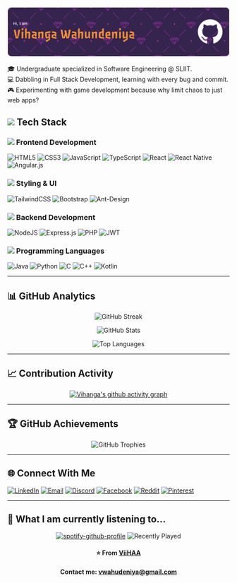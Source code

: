 ![Header](./assets/github-header-banner.png)

🎓 Undergraduate specialized in Software Engineering @ SLIIT.  
💻 Dabbling in Full Stack Development, learning with every bug and commit.  
🎮 Experimenting with game development because why limit chaos to just web apps?


## <img src="https://i.giphy.com/media/IdyAQJVN2kVPNUrojM/200.webp" width="30"> Tech Stack

### <img src="https://i.giphy.com/media/eNAsjO55tPbgaor7ma/200w.webp" width="22"> Frontend Development
![HTML5](https://img.shields.io/badge/html5-%23E34F26.svg?style=for-the-badge&logo=html5&logoColor=white) ![CSS3](https://img.shields.io/badge/css3-%231572B6.svg?style=for-the-badge&logo=css3&logoColor=white) ![JavaScript](https://img.shields.io/badge/javascript-%23323330.svg?style=for-the-badge&logo=javascript&logoColor=%23F7DF1E) ![TypeScript](https://img.shields.io/badge/typescript-%23007ACC.svg?style=for-the-badge&logo=typescript&logoColor=white) ![React](https://img.shields.io/badge/react-%2320232a.svg?style=for-the-badge&logo=react&logoColor=%2361DAFB) ![React Native](https://img.shields.io/badge/react_native-%2320232a.svg?style=for-the-badge&logo=react&logoColor=%2361DAFB) ![Angular.js](https://img.shields.io/badge/angular.js-%23E23237.svg?style=for-the-badge&logo=angularjs&logoColor=white)
### <img src="https://blogs.purecode.ai/blogs/wp-content/uploads/2023/12/giphy-6.gif" width="22"> Styling & UI
![TailwindCSS](https://img.shields.io/badge/tailwindcss-%2338B2AC.svg?style=for-the-badge&logo=tailwind-css&logoColor=white) ![Bootstrap](https://img.shields.io/badge/bootstrap-%238511FA.svg?style=for-the-badge&logo=bootstrap&logoColor=white) ![Ant-Design](https://img.shields.io/badge/-AntDesign-%230170FE?style=for-the-badge&logo=ant-design&logoColor=white)
### <img src="https://media3.giphy.com/media/kdFc8fubgS31b8DsVu/giphy.webp" width="22"> Backend Development
![NodeJS](https://img.shields.io/badge/node.js-6DA55F?style=for-the-badge&logo=node.js&logoColor=white) ![Express.js](https://img.shields.io/badge/express.js-%23404d59.svg?style=for-the-badge&logo=express&logoColor=%2361DAFB) ![PHP](https://img.shields.io/badge/php-%23777BB4.svg?style=for-the-badge&logo=php&logoColor=white) ![JWT](https://img.shields.io/badge/JWT-black?style=for-the-badge&logo=JSON%20web%20tokens)
### <img src="https://i.giphy.com/media/LMt9638dO8dftAjtco/200.webp" width="22"> Programming Languages
![Java](https://img.shields.io/badge/java-%23ED8B00.svg?style=for-the-badge&logo=openjdk&logoColor=white) ![Python](https://img.shields.io/badge/python-3670A0?style=for-the-badge&logo=python&logoColor=ffdd54) ![C](https://img.shields.io/badge/c-%2300599C.svg?style=for-the-badge&logo=c&logoColor=white) ![C++](https://img.shields.io/badge/c++-%2300599C.svg?style=for-the-badge&logo=c%2B%2B&logoColor=white) ![Kotlin](https://img.shields.io/badge/kotlin-%237F52FF.svg?style=for-the-badge&logo=kotlin&logoColor=white)

---

## 📊 GitHub Analytics

<div align="center">

![GitHub Streak](https://nirzak-streak-stats.vercel.app/?user=ViiHAA&theme=synthwave&fire=F22807&hide_border=false&card_width=1000)
  
![GitHub Stats](https://github-readme-stats.vercel.app/api?username=ViiHAA&theme=synthwave&hide_border=false&include_all_commits=true&count_private=true&show_icons=true)

![Top Languages](https://github-readme-stats.vercel.app/api/top-langs/?username=ViiHAA&theme=synthwave&layout=normal&card_width=1000)

</div>

---

## 📈 Contribution Activity

<div align="center">

[![Vihanga's github activity graph](https://github-readme-activity-graph.vercel.app/graph?username=ViiHAA&theme=rogue&hide_border=true)](https://github.com/ViiHAA)

</div>

---

## 🏆 GitHub Achievements
<div align="center">
  
![GitHub Trophies](https://github-profile-trophy.vercel.app/?username=ViiHAA&theme=discord&no-frame=false&no-bg=true&margin-w=5&row=1&column=6)

</div>

---

## 🌐 Connect With Me

[![LinkedIn](https://img.shields.io/badge/LinkedIn-%230077B5.svg?logo=linkedin&logoColor=white)](https://www.linkedin.com/in/vihanga-wahundeniya) [![Email](https://img.shields.io/badge/Email-D14836?logo=gmail&logoColor=white)](mailto:vwahundeniya@gmail.com) [![Discord](https://img.shields.io/badge/Discord-%237289DA.svg?logo=discord&logoColor=white)](https://discord.gg/9saVF6PrsK) [![Facebook](https://img.shields.io/badge/Facebook-%231877F2.svg?logo=Facebook&logoColor=white)](https://facebook.com/vihasandakel) [![Reddit](https://img.shields.io/badge/Reddit-%23FF4500.svg?logo=Reddit&logoColor=white)](https://reddit.com/user/Vhite_Wanilla) [![Pinterest](https://img.shields.io/badge/Pinterest-%23E60023.svg?logo=Pinterest&logoColor=white)](https://pinterest.com/vihangawahundeniya)

---

<div align="left">

## 🎵 What I am currently listening to...
<div align = "center">
  
[![spotify-github-profile](https://spotify-github-profile.kittinanx.com/api/view?uid=gfg09h6v7nu7kn2jyf95z2bpx&cover_image=true&theme=default&show_offline=false&background_color=240001&interchange=true&profanity=false&bar_color=53b14f&bar_color_cover=true)](https://github.com/kittinan/spotify-github-profile) ![Recently Played](https://spotify-recently-played-readme.vercel.app/api?user=gfg09h6v7nu7kn2jyf95z2bpx&width=500&count=7)

  
#### ⭐ From [ViiHAA](https://github.com/ViiHAA) 
#### Contact me: [vwahudeniya@gmail.com](mailto:vwahundeniya@gmail.com)

</div>
<br>

